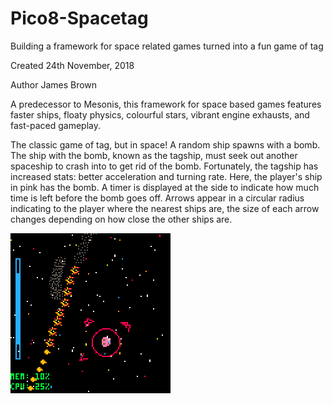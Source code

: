 # Pico8-Spacetag
Building a framework for space related games turned into a fun game of tag

Created 24th November, 2018

Author James Brown

A predecessor to Mesonis, this framework for space based games features faster ships, floaty physics, colourful stars, vibrant engine exhausts, and fast-paced gameplay.

The classic game of tag, but in space! A random ship spawns with a bomb. The ship with the bomb, known as the tagship, must seek out another spaceship to crash into to get rid of the bomb. Fortunately, the tagship has increased stats: better acceleration and turning rate. Here, the player's ship in pink has the bomb. A timer is displayed at the side to indicate how much time is left before the bomb goes off. Arrows appear in a circular radius indicating to the player where the nearest ships are, the size of each arrow changes depending on how close the other ships are.

![](gifs/tagship.gif)
